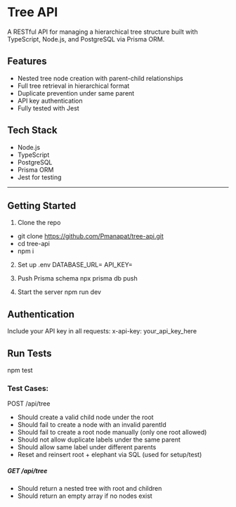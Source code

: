 
# Tree API

A RESTful API for managing a hierarchical tree structure built with TypeScript, Node.js, and PostgreSQL via Prisma ORM.

## Features

- Nested tree node creation with parent-child relationships
- Full tree retrieval in hierarchical format
- Duplicate prevention under same parent
- API key authentication
- Fully tested with Jest

## Tech Stack

- Node.js
- TypeScript
- PostgreSQL
- Prisma ORM
- Jest for testing

---
 
## Getting Started

1. Clone the repo
- git clone https://github.com/Pmanapat/tree-api.git
- cd tree-api
- npm i

2. Set up .env
DATABASE_URL=
API_KEY=

3. Push Prisma schema
npx prisma db push

4. Start the server
npm run dev

## Authentication
Include your API key in all requests:
x-api-key: your_api_key_here

## Run Tests
npm test

### Test Cases:
POST /api/tree
- Should create a valid child node under the root
- Should fail to create a node with an invalid parentId
- Should fail to create a root node manually (only one root allowed)
- Should not allow duplicate labels under the same parent
- Should allow same label under different parents
- Reset and reinsert root + elephant via SQL (used for setup/test)

##### GET /api/tree
- Should return a nested tree with root and children
- Should return an empty array if no nodes exist